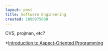 ```yaml
---
layout: post
title: Software Engineering
created: 1096975088
---
```

CVS, projman, etc?

*[Introduction to Aspect-Oriented Programming](http://www.onjava.com/lpt/a/4448)
